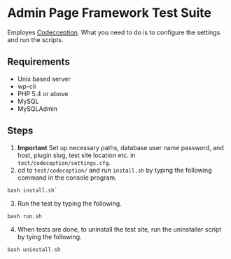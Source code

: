 # Admin Page Framework Test Suite

Employes [Codecception](http://codeception.com/). What you need to do is to configure the settings and run the scripts.

## Requirements

- Unix based server
- wp-cli
- PHP 5.4 or above
- MySQL
- MySQLAdmin

## Steps

1. **Important** Set up necessary paths, database user name password, and host, plugin slug, test site location etc. in `test/codeception/settings.cfg`.
2. cd to `test/codeception/` and run `install.sh` by typing the following command in the console program.

```
bash install.sh` 
```

3. Run the test by typing the following. 

```
bash run.sh
```

4. When tests are done, to uninstall the test site, run the uninstaller script by tying the following.

```
bash uninstall.sh
```